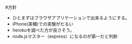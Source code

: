 #方針

- ひとまずはブラウザアプリケーションで出来るようにする。
- iPhone(実機)での実験がだるい
- herokuを調べた方が良さそう。
- node.jsマスター（express）になるのが第一だと判断

